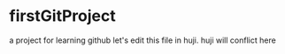 # firstGitProject
a project for learning github
let's edit this file in huji. huji will conflict here